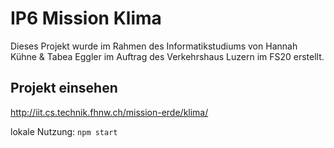 # IP6 Mission Klima
Dieses Projekt wurde im Rahmen des Informatikstudiums von Hannah Kühne & Tabea Eggler im Auftrag des Verkehrshaus Luzern im FS20 erstellt.

## Projekt einsehen
http://iit.cs.technik.fhnw.ch/mission-erde/klima/

lokale Nutzung:
`npm start`
